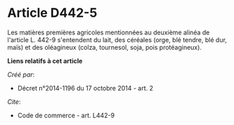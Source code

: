 # Article D442-5

Les matières premières agricoles mentionnées au deuxième alinéa de l'article L. 442-9 s'entendent du lait, des céréales
(orge, blé tendre, blé dur, maïs) et des oléagineux (colza, tournesol, soja, pois protéagineux).

**Liens relatifs à cet article**

_Créé par_:

  - Décret n°2014-1196 du 17 octobre 2014 - art. 2

_Cite_:

  - Code de commerce - art. L442-9
